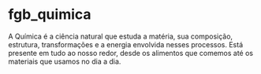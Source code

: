 # fgb_quimica

A Química é a ciência natural que estuda a matéria, sua composição, estrutura, transformações e a energia envolvida nesses processos. Está presente em tudo ao nosso redor, desde os alimentos que comemos até os materiais que usamos no dia a dia.
